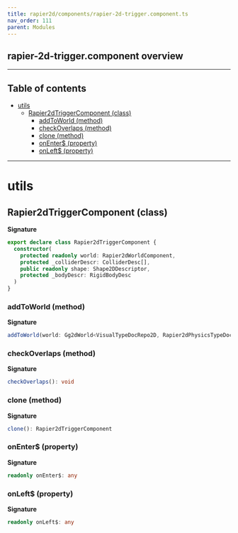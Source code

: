 ```yaml
---
title: rapier2d/components/rapier-2d-trigger.component.ts
nav_order: 111
parent: Modules
---
```


## rapier-2d-trigger.component overview

---

<h2 class="text-delta">Table of contents</h2>

- [utils](#utils)
  - [Rapier2dTriggerComponent (class)](#rapier2dtriggercomponent-class)
    - [addToWorld (method)](#addtoworld-method)
    - [checkOverlaps (method)](#checkoverlaps-method)
    - [clone (method)](#clone-method)
    - [onEnter$ (property)](#onenter-property)
    - [onLeft$ (property)](#onleft-property)

---

# utils

## Rapier2dTriggerComponent (class)

**Signature**

```ts
export declare class Rapier2dTriggerComponent {
  constructor(
    protected readonly world: Rapier2dWorldComponent,
    protected _colliderDescr: ColliderDesc[],
    public readonly shape: Shape2DDescriptor,
    protected _bodyDescr: RigidBodyDesc
  )
}
```

### addToWorld (method)

**Signature**

```ts
addToWorld(world: Gg2dWorld<VisualTypeDocRepo2D, Rapier2dPhysicsTypeDocRepo>): void
```

### checkOverlaps (method)

**Signature**

```ts
checkOverlaps(): void
```

### clone (method)

**Signature**

```ts
clone(): Rapier2dTriggerComponent
```

### onEnter$ (property)

**Signature**

```ts
readonly onEnter$: any
```

### onLeft$ (property)

**Signature**

```ts
readonly onLeft$: any
```
